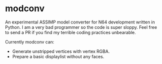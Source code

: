 # modconv
An experimental ASSIMP model converter for N64 development written in Python.
I am a very bad programmer so the code is super sloppy. Feel free to send a PR if you find my terrible coding practices unbearable.

Currently modconv can:
* Generate unstripped vertices with vertex RGBA.
* Prepare a basic displaylist without any faces.
